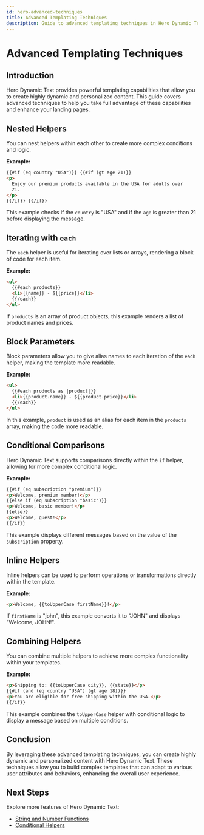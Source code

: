 ```yaml
---
id: hero-advanced-techniques
title: Advanced Templating Techniques
description: Guide to advanced templating techniques in Hero Dynamic Text
---
```


# Advanced Templating Techniques

## Introduction

Hero Dynamic Text provides powerful templating capabilities that allow you to create highly dynamic and personalized content. This guide covers advanced techniques to help you take full advantage of these capabilities and enhance your landing pages.

## Nested Helpers

You can nest helpers within each other to create more complex conditions and logic.

**Example:**

```html
{{#if (eq country "USA")}} {{#if (gt age 21)}}
<p>
  Enjoy our premium products available in the USA for adults over
  21.
</p>
{{/if}} {{/if}}
```

This example checks if the `country` is "USA" and if the `age` is greater than 21 before displaying the message.

## Iterating with `each`

The `each` helper is useful for iterating over lists or arrays, rendering a block of code for each item.

**Example:**

```html
<ul>
  {{#each products}}
  <li>{{name}} - ${{price}}</li>
  {{/each}}
</ul>
```

If `products` is an array of product objects, this example renders a list of product names and prices.

## Block Parameters

Block parameters allow you to give alias names to each iteration of the `each` helper, making the template more readable.

**Example:**

```html
<ul>
  {{#each products as |product|}}
  <li>{{product.name}} - ${{product.price}}</li>
  {{/each}}
</ul>
```

In this example, `product` is used as an alias for each item in the `products` array, making the code more readable.

## Conditional Comparisons

Hero Dynamic Text supports comparisons directly within the `if` helper, allowing for more complex conditional logic.

**Example:**

```html
{{#if (eq subscription "premium")}}
<p>Welcome, premium member!</p>
{{else if (eq subscription "basic")}}
<p>Welcome, basic member!</p>
{{else}}
<p>Welcome, guest!</p>
{{/if}}
```

This example displays different messages based on the value of the `subscription` property.

## Inline Helpers

Inline helpers can be used to perform operations or transformations directly within the template.

**Example:**

```html
<p>Welcome, {{toUpperCase firstName}}!</p>
```

If `firstName` is "john", this example converts it to "JOHN" and displays "Welcome, JOHN!".

## Combining Helpers

You can combine multiple helpers to achieve more complex functionality within your templates.

**Example:**

```html
<p>Shipping to: {{toUpperCase city}}, {{state}}</p>
{{#if (and (eq country "USA") (gt age 18))}}
<p>You are eligible for free shipping within the USA.</p>
{{/if}}
```

This example combines the `toUpperCase` helper with conditional logic to display a message based on multiple conditions.

## Conclusion

By leveraging these advanced templating techniques, you can create highly dynamic and personalized content with Hero Dynamic Text. These techniques allow you to build complex templates that can adapt to various user attributes and behaviors, enhancing the overall user experience.

## Next Steps

Explore more features of Hero Dynamic Text:

- [String and Number Functions](/docs/personalization/hero-string-number-functions)
- [Conditional Helpers](/docs/personalization/hero-conditional-helpers)

